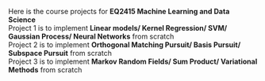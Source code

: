Here is the course projects for **EQ2415 Machine Learning and Data Science** <br />
Project 1 is to implement **Linear models/ Kernel Regression/ SVM/ Gaussian Process/ Neural Networks** from scratch <br />
Project 2 is to implement **Orthogonal Matching Pursuit/ Basis Pursuit/ Subspace Pursuit** from scratch<br />
Project 3 is to implement **Markov Random Fields/ Sum Product/ Variational Methods** from scratch<br />
